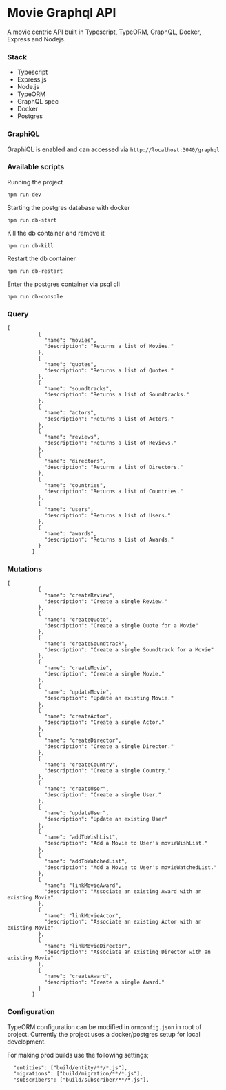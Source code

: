 # Movie Graphql API

A movie centric API built in Typescript, TypeORM, GraphQL, Docker, Express and Nodejs.

### Stack

- Typescript
- Express.js
- Node.js
- TypeORM
- GraphQL spec
- Docker
- Postgres

### GraphiQL

GraphiQL is enabled and can accessed via `http://localhost:3040/graphql`

### Available scripts

Running the project

```
npm run dev
```

Starting the postgres database with docker

```
npm run db-start
```

Kill the db container and remove it

```
npm run db-kill
```

Restart the db container

```
npm run db-restart
```

Enter the postgres container via psql cli

```
npm run db-console
```

### Query

```
[
          {
            "name": "movies",
            "description": "Returns a list of Movies."
          },
          {
            "name": "quotes",
            "description": "Returns a list of Quotes."
          },
          {
            "name": "soundtracks",
            "description": "Returns a list of Soundtracks."
          },
          {
            "name": "actors",
            "description": "Returns a list of Actors."
          },
          {
            "name": "reviews",
            "description": "Returns a list of Reviews."
          },
          {
            "name": "directors",
            "description": "Returns a list of Directors."
          },
          {
            "name": "countries",
            "description": "Returns a list of Countries."
          },
          {
            "name": "users",
            "description": "Returns a list of Users."
          },
          {
            "name": "awards",
            "description": "Returns a list of Awards."
          }
        ]
```

### Mutations

```
[
          {
            "name": "createReview",
            "description": "Create a single Review."
          },
          {
            "name": "createQuote",
            "description": "Create a single Quote for a Movie"
          },
          {
            "name": "createSoundtrack",
            "description": "Create a single Soundtrack for a Movie"
          },
          {
            "name": "createMovie",
            "description": "Create a single Movie."
          },
          {
            "name": "updateMovie",
            "description": "Update an existing Movie."
          },
          {
            "name": "createActor",
            "description": "Create a single Actor."
          },
          {
            "name": "createDirector",
            "description": "Create a single Director."
          },
          {
            "name": "createCountry",
            "description": "Create a single Country."
          },
          {
            "name": "createUser",
            "description": "Create a single User."
          },
          {
            "name": "updateUser",
            "description": "Update an existing User"
          },
          {
            "name": "addToWishList",
            "description": "Add a Movie to User's movieWishList."
          },
          {
            "name": "addToWatchedList",
            "description": "Add a Movie to User's movieWatchedList."
          },
          {
            "name": "linkMovieAward",
            "description": "Associate an existing Award with an existing Movie"
          },
          {
            "name": "linkMovieActor",
            "description": "Associate an existing Actor with an existing Movie"
          },
          {
            "name": "linkMovieDirector",
            "description": "Associate an existing Director with an existing Movie"
          },
          {
            "name": "createAward",
            "description": "Create a single Award."
          }
        ]
```

### Configuration

TypeORM configuration can be modified in `ormconfig.json` in root of project. Currently the project uses a docker/postgres setup for local development.

For making prod builds use the following settings;

```
  "entities": ["build/entity/**/*.js"],
  "migrations": ["build/migration/**/*.js"],
  "subscribers": ["build/subscriber/**/*.js"],

```
